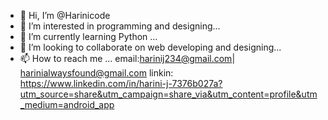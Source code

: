 - 👋 Hi, I’m @Harinicode
- 👀 I’m interested in programming and designing...
- 🌱 I’m currently learning Python ...
- 💞️ I’m looking to collaborate on web developing and designing...
- 📫 How to reach me ...
   email:harinij234@gmail.com| harinialwaysfound@gmail.com
   linkin:
https://www.linkedin.com/in/harini-j-7376b027a?utm_source=share&utm_campaign=share_via&utm_content=profile&utm_medium=android_app
<!---
Harinicode/Harinicode is a ✨ special ✨ repository because its `README.md` (this file) appears on your GitHub profile.
You can click the Preview link to take a look at your changes.
--->
